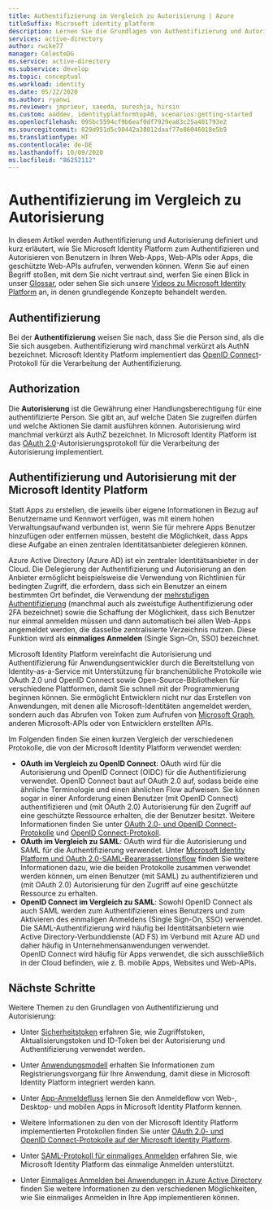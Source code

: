```yaml
---
title: Authentifizierung im Vergleich zu Autorisierung | Azure
titleSuffix: Microsoft identity platform
description: Lernen Sie die Grundlagen von Authentifizierung und Autorisierung in Microsoft Identity Platform (v2.0) kennen.
services: active-directory
author: rwike77
manager: CelesteDG
ms.service: active-directory
ms.subservice: develop
ms.topic: conceptual
ms.workload: identity
ms.date: 05/22/2020
ms.author: ryanwi
ms.reviewer: jmprieur, saeeda, sureshja, hirsin
ms.custom: aaddev, identityplatformtop40, scenarios:getting-started
ms.openlocfilehash: 095bc5594cf9b6eaf0df7929ea83c25a401793e2
ms.sourcegitcommit: 829d951d5c90442a38012daaf77e86046018e5b9
ms.translationtype: HT
ms.contentlocale: de-DE
ms.lasthandoff: 10/09/2020
ms.locfileid: "86252112"
---
```

# <a name="authentication-vs-authorization"></a>Authentifizierung im Vergleich zu Autorisierung

In diesem Artikel werden Authentifizierung und Autorisierung definiert und kurz erläutert, wie Sie Microsoft Identity Platform zum Authentifizieren und Autorisieren von Benutzern in Ihren Web-Apps, Web-APIs oder Apps, die geschützte Web-APIs aufrufen, verwenden können. Wenn Sie auf einen Begriff stoßen, mit dem Sie nicht vertraut sind, werfen Sie einen Blick in unser [Glossar](developer-glossary.md), oder sehen Sie sich unsere [Videos zu Microsoft Identity Platform](identity-videos.md) an, in denen grundlegende Konzepte behandelt werden.

## <a name="authentication"></a>Authentifizierung

Bei der **Authentifizierung** weisen Sie nach, dass Sie die Person sind, als die Sie sich ausgeben. Authentifizierung wird manchmal verkürzt als AuthN bezeichnet. Microsoft Identity Platform implementiert das [OpenID Connect](https://openid.net/connect/)-Protokoll für die Verarbeitung der Authentifizierung.

## <a name="authorization"></a>Authorization

Die **Autorisierung** ist die Gewährung einer Handlungsberechtigung für eine authentifizierte Person. Sie gibt an, auf welche Daten Sie zugreifen dürfen und welche Aktionen Sie damit ausführen können. Autorisierung wird manchmal verkürzt als AuthZ bezeichnet. In Microsoft Identity Platform ist das [OAuth 2.0](https://oauth.net/2/)-Autorisierungsprotokoll für die Verarbeitung der Autorisierung implementiert.

## <a name="authentication-and-authorization-using-microsoft-identity-platform"></a>Authentifizierung und Autorisierung mit der Microsoft Identity Platform

Statt Apps zu erstellen, die jeweils über eigene Informationen in Bezug auf Benutzername und Kennwort verfügen, was mit einem hohen Verwaltungsaufwand verbunden ist, wenn Sie für mehrere Apps Benutzer hinzufügen oder entfernen müssen, besteht die Möglichkeit, dass Apps diese Aufgabe an einen zentralen Identitätsanbieter delegieren können.

Azure Active Directory (Azure AD) ist ein zentraler Identitätsanbieter in der Cloud. Die Delegierung der Authentifizierung und Autorisierung an den Anbieter ermöglicht beispielsweise die Verwendung von Richtlinien für bedingten Zugriff, die erfordern, dass sich ein Benutzer an einem bestimmten Ort befindet, die Verwendung der [mehrstufigen Authentifizierung](../authentication/concept-mfa-howitworks.md) (manchmal auch als zweistufige Authentifizierung oder 2FA bezeichnet) sowie die Schaffung der Möglichkeit, dass sich Benutzer nur einmal anmelden müssen und dann automatisch bei allen Web-Apps angemeldet werden, die dasselbe zentralisierte Verzeichnis nutzen. Diese Funktion wird als **einmaliges Anmelden** (Single Sign-On, SSO) bezeichnet.

Microsoft Identity Platform vereinfacht die Autorisierung und Authentifizierung für Anwendungsentwickler durch die Bereitstellung von Identity-as-a-Service mit Unterstützung für branchenübliche Protokolle wie OAuth 2.0 und OpenID Connect sowie Open-Source-Bibliotheken für verschiedene Plattformen, damit Sie schnell mit der Programmierung beginnen können. Sie ermöglicht Entwicklern nicht nur das Erstellen von Anwendungen, mit denen alle Microsoft-Identitäten angemeldet werden, sondern auch das Abrufen von Token zum Aufrufen von [Microsoft Graph](https://developer.microsoft.com/graph/), anderen Microsoft-APIs oder von Entwicklern erstellten APIs.

Im Folgenden finden Sie einen kurzen Vergleich der verschiedenen Protokolle, die von der Microsoft Identity Platform verwendet werden:

* **OAuth im Vergleich zu OpenID Connect**: OAuth wird für die Autorisierung und OpenID Connect (OIDC) für die Authentifizierung verwendet. OpenID Connect baut auf OAuth 2.0 auf, sodass beide eine ähnliche Terminologie und einen ähnlichen Flow aufweisen. Sie können sogar in einer Anforderung einen Benutzer (mit OpenID Connect) authentifizieren und (mit OAuth 2.0) Autorisierung für den Zugriff auf eine geschützte Ressource erhalten, die der Benutzer besitzt. Weitere Informationen finden Sie unter [OAuth 2.0- und OpenID Connect-Protokolle](active-directory-v2-protocols.md) und [OpenID Connect-Protokoll](v2-protocols-oidc.md).
* **OAuth im Vergleich zu SAML**: OAuth wird für die Autorisierung und SAML für die Authentifizierung verwendet. Unter [Microsoft Identity Platform und OAuth 2.0-SAML-Bearerassertionsflow](v2-saml-bearer-assertion.md) finden Sie weitere Informationen dazu, wie die beiden Protokolle zusammen verwendet werden können, um einen Benutzer (mit SAML) zu authentifizieren und (mit OAuth 2.0) Autorisierung für den Zugriff auf eine geschützte Ressource zu erhalten.
* **OpenID Connect im Vergleich zu SAML**: Sowohl OpenID Connect als auch SAML werden zum Authentifizieren eines Benutzers und zum Aktivieren des einmaligen Anmeldens (Single Sign-On, SSO) verwendet. Die SAML-Authentifizierung wird häufig bei Identitätsanbietern wie Active Directory-Verbunddienste (AD FS) im Verbund mit Azure AD und daher häufig in Unternehmensanwendungen verwendet. OpenID Connect wird häufig für Apps verwendet, die sich ausschließlich in der Cloud befinden, wie z. B. mobile Apps, Websites und Web-APIs.

## <a name="next-steps"></a>Nächste Schritte

Weitere Themen zu den Grundlagen von Authentifizierung und Autorisierung:

* Unter [Sicherheitstoken](security-tokens.md) erfahren Sie, wie Zugriffstoken, Aktualisierungstoken und ID-Token bei der Autorisierung und Authentifizierung verwendet werden.
* Unter [Anwendungsmodell](application-model.md) erhalten Sie Informationen zum Registrierungsvorgang für Ihre Anwendung, damit diese in Microsoft Identity Platform integriert werden kann.
* Unter [App-Anmeldefluss](app-sign-in-flow.md) lernen Sie den Anmeldeflow von Web-, Desktop- und mobilen Apps in Microsoft Identity Platform kennen.

* Weitere Informationen zu den von der Microsoft Identity Platform implementierten Protokollen finden Sie unter [OAuth 2.0- und OpenID Connect-Protokolle auf der Microsoft Identity Platform](active-directory-v2-protocols.md).
* Unter [SAML-Protokoll für einmaliges Anmelden](single-sign-on-saml-protocol.md) erfahren Sie, wie Microsoft Identity Platform das einmalige Anmelden unterstützt.
* Unter [Einmaliges Anmelden bei Anwendungen in Azure Active Directory](../manage-apps/what-is-single-sign-on.md) finden Sie weitere Informationen zu den verschiedenen Möglichkeiten, wie Sie einmaliges Anmelden in Ihre App implementieren können.
